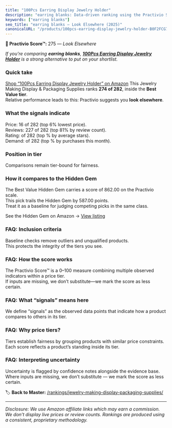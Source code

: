 ```yaml
---
title: "100Pcs Earring Display Jewelry Holder"
description: "earring blanks: Data-driven ranking using the Practivio Score™. Positioned by quality, value, demand, findability, momentum."
keywords: ["earring blanks"]
seo_title: "earring blanks — Look Elsewhere (2025)"
canonicalURL: "/products/100pcs-earring-display-jewelry-holder-B0F2FCG7GL/"
---
```


**🚫 Practivio Score™:** 275 — _Look Elsewhere_


*If you're comparing **earring blanks**, **[100Pcs Earring Display Jewelry Holder](https://www.amazon.com/dp/B0F2FCG7GL?tag=practivio-20)** is a strong alternative to put on your shortlist.*
### Quick take
[Shop “100Pcs Earring Display Jewelry Holder” on Amazon](https://www.amazon.com/dp/B0F2FCG7GL?tag=practivio-20)
This Jewelry Making Display & Packaging Supplies ranks **274 of 282**, inside the **Best Value tier**.  
Relative performance leads to this: Practivio suggests you **look elsewhere**.

### What the signals indicate
Price: 16 of 282 (top 6% lowest price).  
Reviews: 227 of 282 (top 81% by review count).  
Rating:  of 282 (top % by average stars).  
Demand:  of 282 (top % by purchases this month).

### Position in tier
Comparisons remain tier-bound for fairness.

### How it compares to the Hidden Gem
The Best Value Hidden Gem carries a score of 862.00 on the Practivio scale.  
This pick trails the Hidden Gem by 587.00 points.  
Treat it as a baseline for judging competing picks in the same class.  

See the Hidden Gem on Amazon → [View listing](https://www.amazon.com/dp/B09GXKPHF1?tag=practivio-20)

### FAQ: Inclusion criteria
Baseline checks remove outliers and unqualified products.  
This protects the integrity of the tiers you see.

### FAQ: How the score works
The Practivio Score™ is a 0–100 measure combining multiple observed indicators within a price tier.  
If inputs are missing, we don’t substitute—we mark the score as less certain.

### FAQ: What “signals” means here
We define “signals” as the observed data points that indicate how a product compares to others in its tier.

### FAQ: Why price tiers?
Tiers establish fairness by grouping products with similar price constraints.  
Each score reflects a product’s standing inside its tier.

### FAQ: Interpreting uncertainty
Uncertainty is flagged by confidence notes alongside the evidence base.  
Where inputs are missing, we don’t substitute — we mark the score as less certain.


🏷️ **Back to Master:** [/rankings/jewelry-making-display-packaging-supplies/](/rankings/jewelry-making-display-packaging-supplies/)

---
_Disclosure: We use Amazon affiliate links which may earn a commission. We don’t display live prices or review counts. Rankings are produced using a consistent, proprietary methodology._
